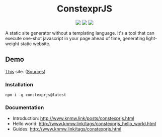 <h1 align="center">ConstexprJS</h1>
<p align="center">
<a href="http://www.knmw.link"><img src="https://img.shields.io/badge/Website-Online-2B5BAE"/></a>
<img src="https://img.shields.io/badge/javascript-%23323330.svg?style=for-the-badge&logo=javascript&logoColor=%23F7DF1E"/>
<a href="https://badge.fury.io/js/constexprjs"><img src="https://badge.fury.io/js/constexprjs.svg"/></a>
</p>

A static site generator without a templating language. It's a tool that can execute one-shot javascript in your page
ahead of time, generating light-weight static website.

## Demo

[This](http://www.knmw.link) site. ([Sources](https://github.com/amokfa/knmw.link.src))

### Installation

    npm i -g constexprjs@latest

### Documentation

* Introduction: http://www.knmw.link/posts/constexprjs.html
* Hello world: http://www.knmw.link/tags/constexprjs_hello_world.html
* Guides: http://www.knmw.link/tags/constexprjs.html